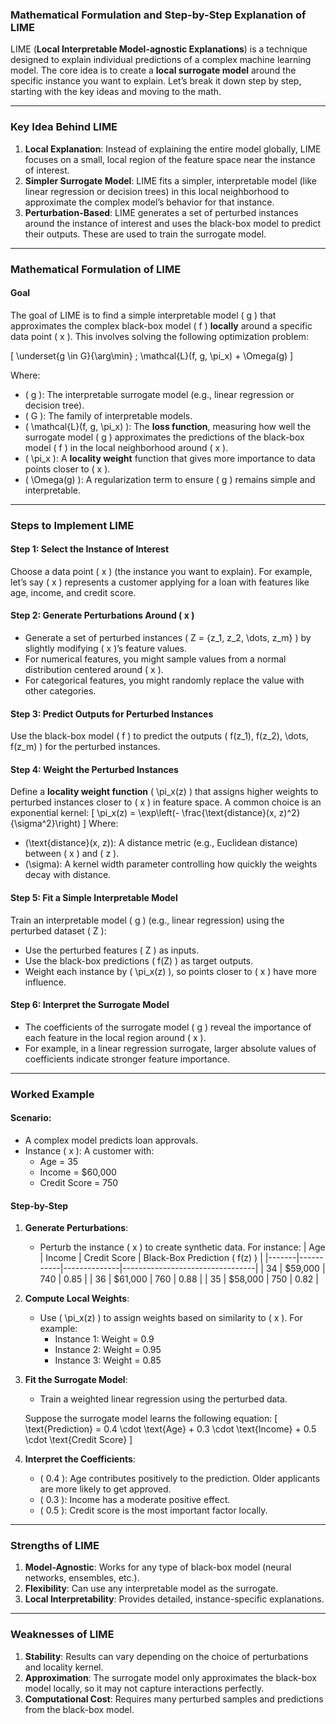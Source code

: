 ### **Mathematical Formulation and Step-by-Step Explanation of LIME**

LIME (**Local Interpretable Model-agnostic Explanations**) is a technique designed to explain individual predictions of a complex machine learning model. The core idea is to create a **local surrogate model** around the specific instance you want to explain. Let’s break it down step by step, starting with the key ideas and moving to the math.

---

### **Key Idea Behind LIME**
1. **Local Explanation**: Instead of explaining the entire model globally, LIME focuses on a small, local region of the feature space near the instance of interest.
2. **Simpler Surrogate Model**: LIME fits a simpler, interpretable model (like linear regression or decision trees) in this local neighborhood to approximate the complex model’s behavior for that instance.
3. **Perturbation-Based**: LIME generates a set of perturbed instances around the instance of interest and uses the black-box model to predict their outputs. These are used to train the surrogate model.

---

### **Mathematical Formulation of LIME**

#### **Goal**
The goal of LIME is to find a simple interpretable model \( g \) that approximates the complex black-box model \( f \) **locally** around a specific data point \( x \). This involves solving the following optimization problem:

\[
\underset{g \in G}{\arg\min} \; \mathcal{L}(f, g, \pi_x) + \Omega(g)
\]

Where:
- \( g \): The interpretable surrogate model (e.g., linear regression or decision tree).
- \( G \): The family of interpretable models.
- \( \mathcal{L}(f, g, \pi_x) \): The **loss function**, measuring how well the surrogate model \( g \) approximates the predictions of the black-box model \( f \) in the local neighborhood around \( x \).
- \( \pi_x \): A **locality weight** function that gives more importance to data points closer to \( x \).
- \( \Omega(g) \): A regularization term to ensure \( g \) remains simple and interpretable.

---

### **Steps to Implement LIME**

#### **Step 1: Select the Instance of Interest**
Choose a data point \( x \) (the instance you want to explain). For example, let’s say \( x \) represents a customer applying for a loan with features like age, income, and credit score.

#### **Step 2: Generate Perturbations Around \( x \)**
- Generate a set of perturbed instances \( Z = \{z_1, z_2, \dots, z_m\} \) by slightly modifying \( x \)’s feature values.
- For numerical features, you might sample values from a normal distribution centered around \( x \).
- For categorical features, you might randomly replace the value with other categories.

#### **Step 3: Predict Outputs for Perturbed Instances**
Use the black-box model \( f \) to predict the outputs \( f(z_1), f(z_2), \dots, f(z_m) \) for the perturbed instances.

#### **Step 4: Weight the Perturbed Instances**
Define a **locality weight function** \( \pi_x(z) \) that assigns higher weights to perturbed instances closer to \( x \) in feature space. A common choice is an exponential kernel:
\[
\pi_x(z) = \exp\left(- \frac{\text{distance}(x, z)^2}{\sigma^2}\right)
\]
Where:
- \(\text{distance}(x, z)\): A distance metric (e.g., Euclidean distance) between \( x \) and \( z \).
- \(\sigma\): A kernel width parameter controlling how quickly the weights decay with distance.

#### **Step 5: Fit a Simple Interpretable Model**
Train an interpretable model \( g \) (e.g., linear regression) using the perturbed dataset \( Z \):
- Use the perturbed features \( Z \) as inputs.
- Use the black-box predictions \( f(Z) \) as target outputs.
- Weight each instance by \( \pi_x(z) \), so points closer to \( x \) have more influence.

#### **Step 6: Interpret the Surrogate Model**
- The coefficients of the surrogate model \( g \) reveal the importance of each feature in the local region around \( x \).
- For example, in a linear regression surrogate, larger absolute values of coefficients indicate stronger feature importance.

---

### **Worked Example**

#### **Scenario**:
- A complex model predicts loan approvals.
- Instance \( x \): A customer with:
  - Age = 35
  - Income = $60,000
  - Credit Score = 750

#### **Step-by-Step**

1. **Generate Perturbations**:
   - Perturb the instance \( x \) to create synthetic data. For instance:
     | Age   | Income    | Credit Score | Black-Box Prediction \( f(z) \) |
     |-------|-----------|--------------|---------------------------------|
     | 34    | $59,000   | 740          | 0.85                            |
     | 36    | $61,000   | 760          | 0.88                            |
     | 35    | $58,000   | 750          | 0.82                            |

2. **Compute Local Weights**:
   - Use \( \pi_x(z) \) to assign weights based on similarity to \( x \). For example:
     - Instance 1: Weight = 0.9
     - Instance 2: Weight = 0.95
     - Instance 3: Weight = 0.85

3. **Fit the Surrogate Model**:
   - Train a weighted linear regression using the perturbed data.

   Suppose the surrogate model learns the following equation:
   \[
   \text{Prediction} = 0.4 \cdot \text{Age} + 0.3 \cdot \text{Income} + 0.5 \cdot \text{Credit Score}
   \]

4. **Interpret the Coefficients**:
   - \( 0.4 \): Age contributes positively to the prediction. Older applicants are more likely to get approved.
   - \( 0.3 \): Income has a moderate positive effect.
   - \( 0.5 \): Credit score is the most important factor locally.

---

### **Strengths of LIME**
1. **Model-Agnostic**: Works for any type of black-box model (neural networks, ensembles, etc.).
2. **Flexibility**: Can use any interpretable model as the surrogate.
3. **Local Interpretability**: Provides detailed, instance-specific explanations.

---

### **Weaknesses of LIME**
1. **Stability**: Results can vary depending on the choice of perturbations and locality kernel.
2. **Approximation**: The surrogate model only approximates the black-box model locally, so it may not capture interactions perfectly.
3. **Computational Cost**: Requires many perturbed samples and predictions from the black-box model.
